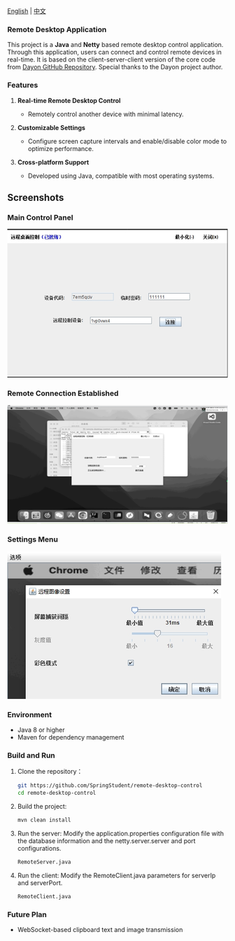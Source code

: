 [English](README.md) | [中文](README_zh.md)

### Remote Desktop Application

This project is a **Java** and **Netty** based remote desktop control application. Through this application, users can connect and control remote devices in real-time. It is based on the client-server-client version of the core code from [Dayon GitHub Repository](https://github.com/RetGal/Dayon). Special thanks to the Dayon project author.

### Features

1. **Real-time Remote Desktop Control**
    * Remotely control another device with minimal latency.

2. **Customizable Settings**
    * Configure screen capture intervals and enable/disable color mode to optimize performance.

3. **Cross-platform Support**
    * Developed using Java, compatible with most operating systems.

## Screenshots

### Main Control Panel

![remote-desktop-control](z_launcher.png)

### Remote Connection Established

![remote-desktop-control](z_screen.png)

### Settings Menu

![remote-desktop-control](z_screen_setting.png)

### Environment

* Java 8 or higher
* Maven for dependency management

### Build and Run

1. Clone the repository：
   ```bash
   git https://github.com/SpringStudent/remote-desktop-control
   cd remote-desktop-control
   ```

2. Build the project:
   ```bash
   mvn clean install
   ```

3. Run the server: Modify the application.properties configuration file with the database information and the netty.server.server and port configurations.
   ```bash
   RemoteServer.java
   ```

4. Run the client: Modify the RemoteClient.java parameters for serverIp and serverPort.
   ```bash
   RemoteClient.java
   ```

### Future Plan

* WebSocket-based clipboard text and image transmission
